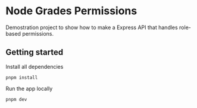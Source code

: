 # Node Grades Permissions

Demostration project to show how to make a Express API that handles role-based permissions.

## Getting started

Install all dependencies

```
pnpm install
```

Run the app locally

```
pnpm dev
```
